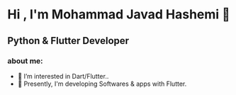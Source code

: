<h1> Hi , I'm Mohammad Javad Hashemi 👋</h1>
<div><div>
<h2>Python & Flutter Developer</h2>
<div><div>

  <h3>about me:</h3>

- 🔭 I’m interested in Dart/Flutter..
- 🌱 Presently, I'm developing Softwares & apps with Flutter.



